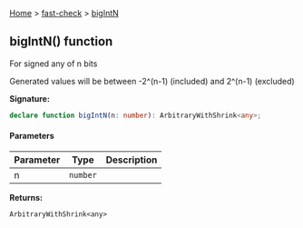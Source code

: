 [Home](/) &gt; [fast-check](../fast-check.md) &gt; [bigIntN](bigIntN_1.md)

## bigIntN() function

For signed any of n bits

Generated values will be between -2^(n-1) (included) and 2^(n-1) (excluded)

<b>Signature:</b>

```typescript
declare function bigIntN(n: number): ArbitraryWithShrink<any>;
```

#### Parameters

|  Parameter | Type | Description |
|  --- | --- | --- |
|  n | <code>number</code> |  |

<b>Returns:</b>

`ArbitraryWithShrink<any>`

